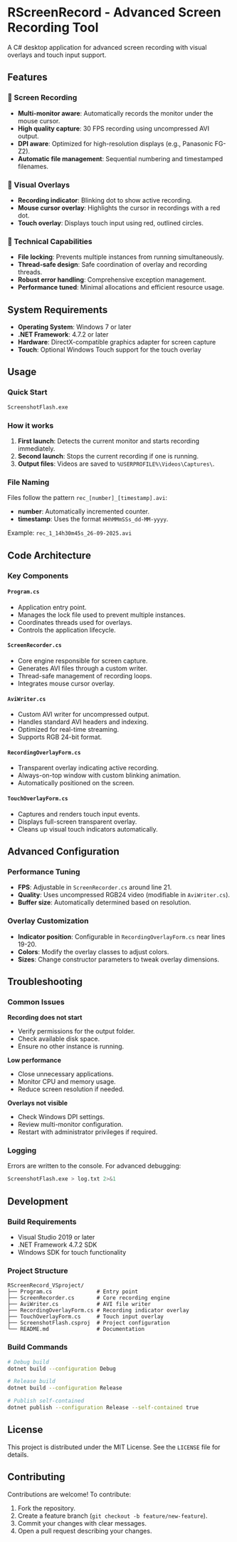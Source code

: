 # RScreenRecord - Advanced Screen Recording Tool

A C# desktop application for advanced screen recording with visual overlays and touch input support.

## Features

### 🎥 Screen Recording
- **Multi-monitor aware**: Automatically records the monitor under the mouse cursor.
- **High quality capture**: 30 FPS recording using uncompressed AVI output.
- **DPI aware**: Optimized for high-resolution displays (e.g., Panasonic FG-Z2).
- **Automatic file management**: Sequential numbering and timestamped filenames.

### 🎯 Visual Overlays
- **Recording indicator**: Blinking dot to show active recording.
- **Mouse cursor overlay**: Highlights the cursor in recordings with a red dot.
- **Touch overlay**: Displays touch input using red, outlined circles.

### 🔧 Technical Capabilities
- **File locking**: Prevents multiple instances from running simultaneously.
- **Thread-safe design**: Safe coordination of overlay and recording threads.
- **Robust error handling**: Comprehensive exception management.
- **Performance tuned**: Minimal allocations and efficient resource usage.

## System Requirements

- **Operating System**: Windows 7 or later
- **.NET Framework**: 4.7.2 or later
- **Hardware**: DirectX-compatible graphics adapter for screen capture
- **Touch**: Optional Windows Touch support for the touch overlay

## Usage

### Quick Start
```bash
ScreenshotFlash.exe
```

### How it works
1. **First launch**: Detects the current monitor and starts recording immediately.
2. **Second launch**: Stops the current recording if one is running.
3. **Output files**: Videos are saved to `%USERPROFILE%\Videos\Captures\`.

### File Naming
Files follow the pattern `rec_[number]_[timestamp].avi`:
- **number**: Automatically incremented counter.
- **timestamp**: Uses the format `HHhMMmSSs_dd-MM-yyyy`.

Example: `rec_1_14h30m45s_26-09-2025.avi`

## Code Architecture

### Key Components

#### `Program.cs`
- Application entry point.
- Manages the lock file used to prevent multiple instances.
- Coordinates threads used for overlays.
- Controls the application lifecycle.

#### `ScreenRecorder.cs`
- Core engine responsible for screen capture.
- Generates AVI files through a custom writer.
- Thread-safe management of recording loops.
- Integrates mouse cursor overlay.

#### `AviWriter.cs`
- Custom AVI writer for uncompressed output.
- Handles standard AVI headers and indexing.
- Optimized for real-time streaming.
- Supports RGB 24-bit format.

#### `RecordingOverlayForm.cs`
- Transparent overlay indicating active recording.
- Always-on-top window with custom blinking animation.
- Automatically positioned on the screen.

#### `TouchOverlayForm.cs`
- Captures and renders touch input events.
- Displays full-screen transparent overlay.
- Cleans up visual touch indicators automatically.

## Advanced Configuration

### Performance Tuning
- **FPS**: Adjustable in `ScreenRecorder.cs` around line 21.
- **Quality**: Uses uncompressed RGB24 video (modifiable in `AviWriter.cs`).
- **Buffer size**: Automatically determined based on resolution.

### Overlay Customization
- **Indicator position**: Configurable in `RecordingOverlayForm.cs` near lines 19-20.
- **Colors**: Modify the overlay classes to adjust colors.
- **Sizes**: Change constructor parameters to tweak overlay dimensions.

## Troubleshooting

### Common Issues

**Recording does not start**
- Verify permissions for the output folder.
- Check available disk space.
- Ensure no other instance is running.

**Low performance**
- Close unnecessary applications.
- Monitor CPU and memory usage.
- Reduce screen resolution if needed.

**Overlays not visible**
- Check Windows DPI settings.
- Review multi-monitor configuration.
- Restart with administrator privileges if required.

### Logging
Errors are written to the console. For advanced debugging:
```bash
ScreenshotFlash.exe > log.txt 2>&1
```

## Development

### Build Requirements
- Visual Studio 2019 or later
- .NET Framework 4.7.2 SDK
- Windows SDK for touch functionality

### Project Structure
```
RScreenRecord_VSproject/
├── Program.cs              # Entry point
├── ScreenRecorder.cs       # Core recording engine
├── AviWriter.cs            # AVI file writer
├── RecordingOverlayForm.cs # Recording indicator overlay
├── TouchOverlayForm.cs     # Touch input overlay
├── ScreenshotFlash.csproj  # Project configuration
└── README.md               # Documentation
```

### Build Commands
```bash
# Debug build
dotnet build --configuration Debug

# Release build
dotnet build --configuration Release

# Publish self-contained
dotnet publish --configuration Release --self-contained true
```

## License

This project is distributed under the MIT License. See the `LICENSE` file for details.

## Contributing

Contributions are welcome! To contribute:
1. Fork the repository.
2. Create a feature branch (`git checkout -b feature/new-feature`).
3. Commit your changes with clear messages.
4. Open a pull request describing your changes.
